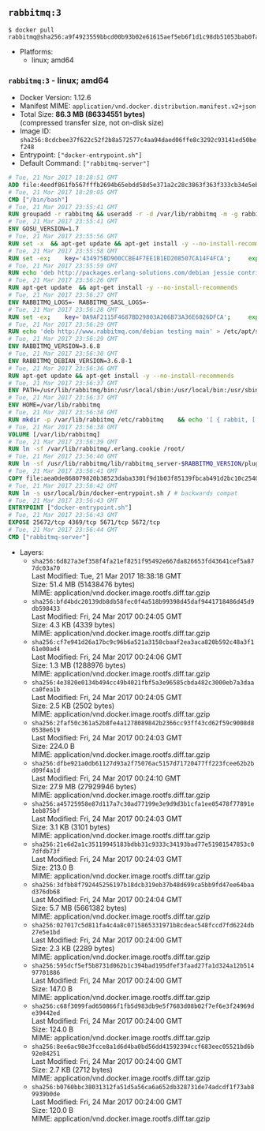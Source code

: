 ## `rabbitmq:3`

```console
$ docker pull rabbitmq@sha256:a9f4923559bbcd00b93b02e61615aef5eb6f1d1c98db51053bab0fa6b680db26
```

-	Platforms:
	-	linux; amd64

### `rabbitmq:3` - linux; amd64

-	Docker Version: 1.12.6
-	Manifest MIME: `application/vnd.docker.distribution.manifest.v2+json`
-	Total Size: **86.3 MB (86334551 bytes)**  
	(compressed transfer size, not on-disk size)
-	Image ID: `sha256:8cdcbee37f622c52f2b8a572577c4aa94daed06ffe8c3292c93141ed50bef248`
-	Entrypoint: `["docker-entrypoint.sh"]`
-	Default Command: `["rabbitmq-server"]`

```dockerfile
# Tue, 21 Mar 2017 18:28:51 GMT
ADD file:4eedf861fb567fffb2694b65ebdd58d5e371a2c28c3863f363f333cb34e5eb7b in / 
# Tue, 21 Mar 2017 18:29:05 GMT
CMD ["/bin/bash"]
# Tue, 21 Mar 2017 23:55:41 GMT
RUN groupadd -r rabbitmq && useradd -r -d /var/lib/rabbitmq -m -g rabbitmq rabbitmq
# Tue, 21 Mar 2017 23:55:41 GMT
ENV GOSU_VERSION=1.7
# Tue, 21 Mar 2017 23:55:56 GMT
RUN set -x 	&& apt-get update && apt-get install -y --no-install-recommends ca-certificates wget && rm -rf /var/lib/apt/lists/* 	&& wget -O /usr/local/bin/gosu "https://github.com/tianon/gosu/releases/download/$GOSU_VERSION/gosu-$(dpkg --print-architecture)" 	&& wget -O /usr/local/bin/gosu.asc "https://github.com/tianon/gosu/releases/download/$GOSU_VERSION/gosu-$(dpkg --print-architecture).asc" 	&& export GNUPGHOME="$(mktemp -d)" 	&& gpg --keyserver ha.pool.sks-keyservers.net --recv-keys B42F6819007F00F88E364FD4036A9C25BF357DD4 	&& gpg --batch --verify /usr/local/bin/gosu.asc /usr/local/bin/gosu 	&& rm -r "$GNUPGHOME" /usr/local/bin/gosu.asc 	&& chmod +x /usr/local/bin/gosu 	&& gosu nobody true 	&& apt-get purge -y --auto-remove ca-certificates wget
# Tue, 21 Mar 2017 23:55:58 GMT
RUN set -ex; 	key='434975BD900CCBE4F7EE1B1ED208507CA14F4FCA'; 	export GNUPGHOME="$(mktemp -d)"; 	gpg --keyserver ha.pool.sks-keyservers.net --recv-keys "$key"; 	gpg --export "$key" > /etc/apt/trusted.gpg.d/erlang-solutions.gpg; 	rm -r "$GNUPGHOME"; 	apt-key list
# Tue, 21 Mar 2017 23:55:59 GMT
RUN echo 'deb http://packages.erlang-solutions.com/debian jessie contrib' > /etc/apt/sources.list.d/erlang.list
# Tue, 21 Mar 2017 23:56:26 GMT
RUN apt-get update 	&& apt-get install -y --no-install-recommends 		erlang-asn1 		erlang-base-hipe 		erlang-crypto 		erlang-eldap 		erlang-inets 		erlang-mnesia 		erlang-nox 		erlang-os-mon 		erlang-public-key 		erlang-ssl 		erlang-xmerl 	&& rm -rf /var/lib/apt/lists/*
# Tue, 21 Mar 2017 23:56:27 GMT
ENV RABBITMQ_LOGS=- RABBITMQ_SASL_LOGS=-
# Tue, 21 Mar 2017 23:56:28 GMT
RUN set -ex; 	key='0A9AF2115F4687BD29803A206B73A36E6026DFCA'; 	export GNUPGHOME="$(mktemp -d)"; 	gpg --keyserver ha.pool.sks-keyservers.net --recv-keys "$key"; 	gpg --export "$key" > /etc/apt/trusted.gpg.d/rabbitmq.gpg; 	rm -r "$GNUPGHOME"; 	apt-key list
# Tue, 21 Mar 2017 23:56:29 GMT
RUN echo 'deb http://www.rabbitmq.com/debian testing main' > /etc/apt/sources.list.d/rabbitmq.list
# Tue, 21 Mar 2017 23:56:29 GMT
ENV RABBITMQ_VERSION=3.6.8
# Tue, 21 Mar 2017 23:56:30 GMT
ENV RABBITMQ_DEBIAN_VERSION=3.6.8-1
# Tue, 21 Mar 2017 23:56:36 GMT
RUN apt-get update && apt-get install -y --no-install-recommends 		rabbitmq-server=$RABBITMQ_DEBIAN_VERSION 	&& rm -rf /var/lib/apt/lists/*
# Tue, 21 Mar 2017 23:56:37 GMT
ENV PATH=/usr/lib/rabbitmq/bin:/usr/local/sbin:/usr/local/bin:/usr/sbin:/usr/bin:/sbin:/bin
# Tue, 21 Mar 2017 23:56:37 GMT
ENV HOME=/var/lib/rabbitmq
# Tue, 21 Mar 2017 23:56:38 GMT
RUN mkdir -p /var/lib/rabbitmq /etc/rabbitmq 	&& echo '[ { rabbit, [ { loopback_users, [ ] } ] } ].' > /etc/rabbitmq/rabbitmq.config 	&& chown -R rabbitmq:rabbitmq /var/lib/rabbitmq /etc/rabbitmq 	&& chmod -R 777 /var/lib/rabbitmq /etc/rabbitmq
# Tue, 21 Mar 2017 23:56:38 GMT
VOLUME [/var/lib/rabbitmq]
# Tue, 21 Mar 2017 23:56:39 GMT
RUN ln -sf /var/lib/rabbitmq/.erlang.cookie /root/
# Tue, 21 Mar 2017 23:56:40 GMT
RUN ln -sf /usr/lib/rabbitmq/lib/rabbitmq_server-$RABBITMQ_VERSION/plugins /plugins
# Tue, 21 Mar 2017 23:56:41 GMT
COPY file:aea0de868079820b38523daba3301f9d1b03f85139fbcab491d2bc10c2540046 in /usr/local/bin/ 
# Tue, 21 Mar 2017 23:56:42 GMT
RUN ln -s usr/local/bin/docker-entrypoint.sh / # backwards compat
# Tue, 21 Mar 2017 23:56:43 GMT
ENTRYPOINT ["docker-entrypoint.sh"]
# Tue, 21 Mar 2017 23:56:43 GMT
EXPOSE 25672/tcp 4369/tcp 5671/tcp 5672/tcp
# Tue, 21 Mar 2017 23:56:44 GMT
CMD ["rabbitmq-server"]
```

-	Layers:
	-	`sha256:6d827a3ef358f4fa21ef8251f95492e667da826653fd43641cef5a877dc03a70`  
		Last Modified: Tue, 21 Mar 2017 18:38:18 GMT  
		Size: 51.4 MB (51438476 bytes)  
		MIME: application/vnd.docker.image.rootfs.diff.tar.gzip
	-	`sha256:bfd4bdc20139db8db58fec0f4a518b99398d45daf9441718486d45d9db598433`  
		Last Modified: Fri, 24 Mar 2017 00:24:05 GMT  
		Size: 4.3 KB (4339 bytes)  
		MIME: application/vnd.docker.image.rootfs.diff.tar.gzip
	-	`sha256:cf7e941d26a17bc9c96b6a521a3158cbaaf2ea3aca820b592c48a3f161e00ad4`  
		Last Modified: Fri, 24 Mar 2017 00:24:06 GMT  
		Size: 1.3 MB (1288976 bytes)  
		MIME: application/vnd.docker.image.rootfs.diff.tar.gzip
	-	`sha256:4e3820e0134b494cc49b4021fbf5a3e96585cbda482c3000eb7a3daaca0fea1b`  
		Last Modified: Fri, 24 Mar 2017 00:24:05 GMT  
		Size: 2.5 KB (2502 bytes)  
		MIME: application/vnd.docker.image.rootfs.diff.tar.gzip
	-	`sha256:2faf50c361a52b8fe4a1278089842b2366cc93ff43cd62f59c9008d80538e619`  
		Last Modified: Fri, 24 Mar 2017 00:24:03 GMT  
		Size: 224.0 B  
		MIME: application/vnd.docker.image.rootfs.diff.tar.gzip
	-	`sha256:dfbe921a0db61127d93a2f75076ac5157d71720477ff223fcee62b2bd09f4a1d`  
		Last Modified: Fri, 24 Mar 2017 00:24:10 GMT  
		Size: 27.9 MB (27929946 bytes)  
		MIME: application/vnd.docker.image.rootfs.diff.tar.gzip
	-	`sha256:a45725958e87d117a7c30ad77199e3e9d9d3b1cfa1ee05478f77891e1eb875bf`  
		Last Modified: Fri, 24 Mar 2017 00:24:03 GMT  
		Size: 3.1 KB (3101 bytes)  
		MIME: application/vnd.docker.image.rootfs.diff.tar.gzip
	-	`sha256:21e6d2a1c35119945183bdbb31c9333c34193bad77e51981547853c07dfdb73f`  
		Last Modified: Fri, 24 Mar 2017 00:24:03 GMT  
		Size: 213.0 B  
		MIME: application/vnd.docker.image.rootfs.diff.tar.gzip
	-	`sha256:3dfbb8f792445256197b18dcb319eb37b48d699ca5bb9fd47ee64baad376db68`  
		Last Modified: Fri, 24 Mar 2017 00:24:04 GMT  
		Size: 5.7 MB (5661382 bytes)  
		MIME: application/vnd.docker.image.rootfs.diff.tar.gzip
	-	`sha256:027017c5d811fa4c4a8c0715865331971b8cdeac548fccd7fd6224db27e5e1bd`  
		Last Modified: Fri, 24 Mar 2017 00:24:00 GMT  
		Size: 2.3 KB (2289 bytes)  
		MIME: application/vnd.docker.image.rootfs.diff.tar.gzip
	-	`sha256:595dcf5ef5b8731d062b1c394bad195dfef3faad27fa1d324a12b51497701886`  
		Last Modified: Fri, 24 Mar 2017 00:24:00 GMT  
		Size: 147.0 B  
		MIME: application/vnd.docker.image.rootfs.diff.tar.gzip
	-	`sha256:c68f3099fad650866f1fb5d983db9e5f7683d08b02f7ef6e3f24969de39442ed`  
		Last Modified: Fri, 24 Mar 2017 00:24:00 GMT  
		Size: 124.0 B  
		MIME: application/vnd.docker.image.rootfs.diff.tar.gzip
	-	`sha256:8ee6ac98e3fcce8a1d6d4ba0bd56dd41592394ccf683eec05521bd6b92e84251`  
		Last Modified: Fri, 24 Mar 2017 00:24:00 GMT  
		Size: 2.7 KB (2712 bytes)  
		MIME: application/vnd.docker.image.rootfs.diff.tar.gzip
	-	`sha256:b0760bbc38031312fa51d5a56ca6a652db328731de74adcdf1f73ab89939b0de`  
		Last Modified: Fri, 24 Mar 2017 00:24:00 GMT  
		Size: 120.0 B  
		MIME: application/vnd.docker.image.rootfs.diff.tar.gzip
